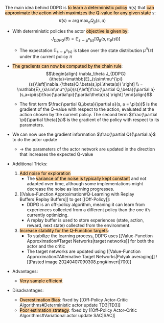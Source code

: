 The main idea behind DDPG is <mark style="background: #FFB86CA6;">to learn a deterministic policy</mark> $\pi(s)$ that <mark style="background: #FFB86CA6;">can approximate the action which maximizes the Q-value for any given state</mark> $s$: $$\pi(s)\approx\arg\max_{a}Q_\beta(s,a)$$
- With deterministic policies the actor <mark style="background: #FFB86CA6;">objective is given by</mark>: $$J_{DDPG}(\theta)=\mathbb{E}_{s\sim\mu^{\pi}(s)}\left[Q_\beta(s,\pi_\theta(s)) \right]$$
	- The expectation $\mathbb{E}_{s \sim \mu^{\pi}(s)}$ is taken over the state distribution $\mu^{\pi}(s)$ under the current policy $\pi$
- <mark style="background: #FFB86CA6;">The gradients can now be computed by the chain rule</mark>:$$\begin{align} \nabla_\theta J_{DDPG}(\theta)=\mathbb{E}_{s\sim\mu^{\pi}(s)}\left[\nabla_{\theta}Q_\beta(s,\pi_\theta(s)) \right] \\ = \mathbb{E}_{s\sim\mu^{\pi}(s)}\left[\frac{\partial Q_\beta}{\partial a}(s,a=\pi(s))\frac{\partial\pi}{\partial\theta}(s) \right] \end{align}$$
	- The first term $\frac{\partial Q_\beta}{\partial a}(s, a = \pi(s))$ is the gradient of the Q-value with respect to the action, evaluated at the action chosen by the current policy. The second term $\frac{\partial \pi}{\partial \theta}(s)$ is the gradient of the policy with respect to its parameters.
- We can now use the gradient information $\frac{\partial Q}{\partial a}$ to do the actor update
	- -> the parameters of the actor network are updated in the direction that increases the expected Q-value

- Additional Tricks: 
	1. <mark style="background: #FFB86CA6;">Add noise for exploration</mark>
		- The <mark style="background: #FFB86CA6;">variance of the noise is typically kept constant</mark> and not adapted over time, although some implementations might decrease the noise as learning progresses.
	2. [[Value-Function Approximation#Q-Learning with Replay Buffers|Replay Buffers]] to get [[Off-Policy]]:
		- DDPG is an off-policy algorithm, meaning it can learn from experiences collected from a different policy than the one it’s currently optimizing.
		- A replay buffer is used to store experiences (state, action, reward, next state) collected from the environment.
	3. <mark style="background: #FFB86CA6;">Increase stability for the Q-Function targets</mark>:
		- To stabilize the learning process, DDPG uses [[Value-Function Approximation#Target Networks|target networks]] for both the actor and the critic
		- The target networks are updated using [[Value-Function Approximation#Alternative Target Networks|Polyak averaging]]
![[Pasted image 20240407090308.png#invert|700]]
- Advantages:
	- <mark style="background: #FFB86CA6;">Very sample efficient</mark>
- Disadvantages:
	- <mark style="background: #FFB86CA6;">Overestimation Bias</mark>: fixed by [[Off-Policy Actor-Critic Algorithms#Deterministic actor update TD3|TD3]]
	- <mark style="background: #FFB86CA6;">Poor estimation strategy</mark>: fixed by [[Off-Policy Actor-Critic Algorithms#Variational actor update SAC|SAC]]
